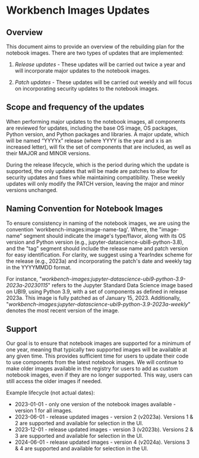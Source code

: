 # Workbench Images Updates

## Overview
This document aims to provide an overview of the rebuilding plan for the notebook images. There are two types of updates that are implemented:

1.  *Release updates* - These updates will be carried out twice a year and will incorporate major updates to the notebook images.
  
2.  *Patch updates* - These updates will be carried out weekly and will focus on incorporating security updates to the notebook images.

## Scope and frequency of the updates

When performing major updates to the notebook images, all components are reviewed for updates, including the base OS image, OS packages, Python version, and Python packages and libraries. A major update, which will be named “YYYYx” release (where YYYY is the year and x is an increased letter), will fix the set of components that are included, as well as their MAJOR and MINOR versions.

During the release lifecycle, which is the period during which the update is supported, the only updates that will be made are patches to allow for security updates and fixes while maintaining compatibility. These weekly updates will only modify the PATCH version, leaving the major and minor versions unchanged.

## Naming Convention for Notebook Images

To ensure consistency in naming of the notebook images, we are using the convention 'workbench-images:image-name-tag'. Where, the "image-name" segment should indicate the image's type/flavor, along with its OS version and Python version (e.g., jupyter-datascience-ubi8-python-3.8), and the "tag" segment should include the release name and patch version for easy identification. For clarity, we suggest using a YearIndex scheme for the release (e.g., 2023a) and incorporating the patch's date and weekly tag in the YYYYMMDD format.

For instance, "*workbench-images:jupyter-datascience-ubi9-python-3.9-2023a-20230115*" refers to the Jupyter Standard Data Science image based on UBI9, using Python 3.9, with a set of components as defined in release 2023a. This image is fully patched as of January 15, 2023. Additionally, "*workbench-images:jupyter-datascience-ubi9-python-3.9-2023a-weekly*" denotes the most recent version of the image.

## Support

Our goal is to ensure that notebook images are supported for a minimum of one year, meaning that typically two supported images will be available at any given time. This provides sufficient time for users to update their code to use components from the latest notebook images. We will continue to make older images available in the registry for users to add as custom notebook images, even if they are no longer supported. This way, users can still access the older images if needed.

Example lifecycle (not actual dates):

-   2023-01-01 - only one version of the notebook images available - version 1 for all images.
-   2023-06-01 - release updated images - version 2 (v2023a). Versions 1 & 2 are supported and available for selection in the UI.
-   2023-12-01 - release updated images - version 3 (v2023b). Versions 2 & 3 are supported and available for selection in the UI.
-   2024-06-01 - release updated images - version 4 (v2024a). Versions 3 & 4 are supported and available for selection in the UI.
